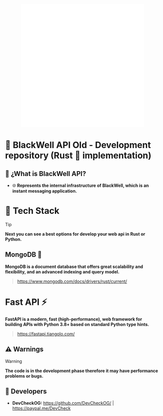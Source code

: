 <p align="center">
  <img src= "https://github.com/DevCheckOG/BlackWell-API/blob/master/assets/logo.png" alt= "logo" style= "width: 400px; height: 400px;"> </img>
</p>

# 🚝 BlackWell API Old - Development repository (Rust 🐍 implementation)

## 🧩 ¿What is BlackWell API?

- 🌐 **Represents the internal infrastructure of BlackWell, which is an instant messaging application.**

# 🧾 Tech Stack

> [!TIP]
> **Next you can see a best options for develop your web api in Rust or Python.**

## MongoDB 🍃

**MongoDB is a document database that offers great scalability and flexibility, and an advanced indexing and query model.**

> https://www.mongodb.com/docs/drivers/rust/current/

# Fast API ⚡

**FastAPI is a modern, fast (high-performance), web framework for building APIs with Python 3.8+ based on standard Python type hints.**

> https://fastapi.tiangolo.com/

## ⚠️ Warnings

> [!WARNING]  
> **The code is in the development phase therefore it may have performance problems or bugs.**
  
## 🌟 Developers

- **DevCheckOG:** https://github.com/DevCheckOG/ | https://paypal.me/DevCheck
